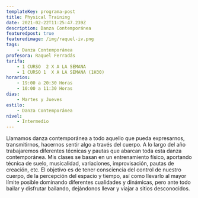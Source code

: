 ```yaml
---
templateKey: programa-post
title: Physical Training
date: 2021-02-22T11:25:47.239Z
description: Danza Contemporánea
featuredpost: true
featuredimage: /img/raquel-iv.png
tags:
    - Danza Contemporánea
profesora: Raquel Ferradás
tarifa:
    - 1 CURSO  2 X A LA SEMANA
    - 1 CURSO 1  X A LA SEMANA (1H30)
horarios:
    - 19:00 a 20:30 Horas
    - 10:00 a 11:30 Horas
dias:
    - Martes y Jueves
estilo:
    - Danza Contemporánea
nivel:
    - Intermedio
---
```


Llamamos danza contemporánea a todo aquello que pueda expresarnos, transmitirnos, hacernos sentir algo a través del cuerpo.
A lo largo del año trabajaremos diferentes técnicas y pautas que abarcan toda esta danza contemporánea.
Mis clases se basan en un entrenamiento físico, aportando técnica de suelo, musicalidad, variaciones, improvisación, pautas de creación, etc.
El objetivo es de tener consciencia del control de nuestro cuerpo, de la percepción del espacio y tiempo, así como llevarlo al mayor límite posible dominando diferentes cualidades y dinámicas, pero ante todo bailar y disfrutar bailando, dejándonos llevar y viajar a sitios desconocidos.
